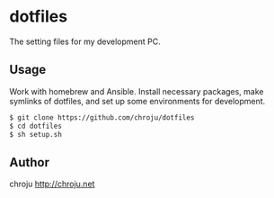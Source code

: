 dotfiles
========

The setting files for my development PC.

## Usage

Work with homebrew and Ansible. Install necessary packages, make symlinks of dotfiles, and set up some environments for development.

```bash
$ git clone https://github.com/chroju/dotfiles
$ cd dotfiles
$ sh setup.sh
```

## Author

chroju <http://chroju.net>
